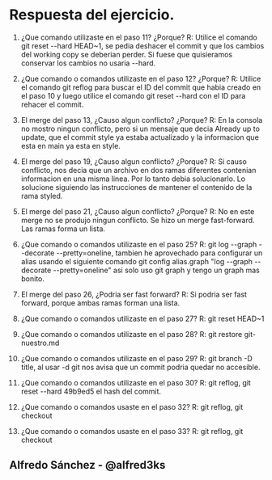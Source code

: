 # Respuesta del ejercicio.

1. ¿Que comando utilizaste en el paso 11? ¿Porque?
R: Utilice el comando git reset --hard HEAD~1, se pedia deshacer el
commit y que los cambios del working copy se deberian perder. Si fuese
que quisieramos conservar los cambios no usaria --hard.

2. ¿Que comando o comandos utilizaste en el paso 12? ¿Porque?
R: Utilice el comando git reflog para buscar el ID del commit que habia
creado en el paso 10 y luego utilice el comando git reset --hard con el
ID para rehacer el commit.

3. El merge del paso 13, ¿Causo algun conflicto? ¿Porque?
R: En la consola no mostro ningun conflicto, pero si un mensaje que
decia Already up to update, que el commit style ya estaba actualizado y la informacion que
esta en main ya esta en style.

4. El merge del paso 19, ¿Causo algun conflicto? ¿Porque?
R: Si causo conflicto, nos decia que un archivo en dos ramas diferentes
contenian informacion en una misma linea. Por lo tanto debia
solucionarlo. Lo solucione siguiendo las instrucciones de mantener el
contenido de la rama styled.

5. El merge del paso 21, ¿Causo algun conflicto? ¿Porque?
R: No en este merge no se produjo ningun conflicto. Se hizo un merge
fast-forward. Las ramas forma un lista.

6. ¿Que comando o comandos utilizaste en el paso 25?
R: git log --graph --decorate --pretty=oneline, tambien he
aprovechado para configurar un alias usando el siguiente
comando git config alias.graph "log --graph --decorate --pretty=oneline"
asi solo uso git graph y tengo un graph mas bonito.

7. El merge del paso 26, ¿Podria ser fast forward?
R: Si podria ser fast forward, porque ambas ramas forman una lista.

8. ¿Que comando o comandos utilizaste en el paso 27?
R: git reset HEAD~1

9. ¿Que comando o comandos utilizaste en el paso 28?
R: git restore git-nuestro.md

10. ¿Que comando o comandos utilizaste en el paso 29?
R: git branch -D title, al usar -d git nos avisa que un commit podria quedar
no accesible.

11. ¿Que comando o comandos utilizaste en el paso 30?
R: git reflog, git reset --hard 49b9ed5 el hash del commit.

12. ¿Que comando o comandos usaste en el paso 32?
R: git reflog, git checkout

13. ¿Que comando o comandos usaste en el paso 33?
R: git reflog, git checkout

## Alfredo Sánchez - @alfred3ks
